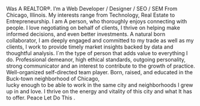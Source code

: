 Was A REALTOR®. I’m a Web Developer / Designer / SEO / SEM From Chicago, Illinois. My interests range from Technology, Real Estate to Entrepreneurship.
I am A person, who thoroughly enjoys connecting with people. I love negotiating on behalf of clients, I thrive on helping make informed decisions, 
and even better investments. A natural born collaborator, I am deeply engaged and committed to my trade as well as my clients, 
I work to provide timely market insights backed by data and thoughtful analysis. I`m the type of person that adds value to everything I do.
Professional demeanor, high ethical standards, outgoing personality, strong communicator and an interest to contribute to the growth of practice.
Well-organized self-directed team player. Born, raised, and educated in the Buck-town neighborhood of Chicago,  
lucky enough to be able to work in the same city and neighborhoods I grew up in and love. 
I thrive on the energy and vitality of this city and what It has to offer. Peace Let Do This . 
<!---
ChiWebDev/ChiWebDev is ✨ special ✨ 
--->
